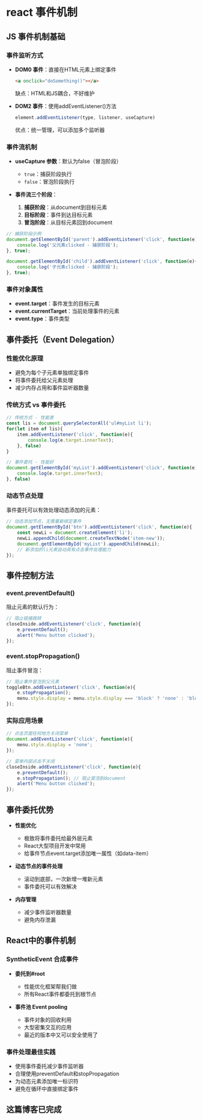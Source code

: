 # react 事件机制

## JS 事件机制基础

### 事件监听方式

- **DOM0 事件**：直接在HTML元素上绑定事件

  ```html
  <a onclick="doSomething()"></a>
  ```

  缺点：HTML和JS耦合，不好维护

- **DOM2 事件**：使用addEventListener()方法

  ```javascript
  element.addEventListener(type, listener, useCapture)
  ```

  优点：统一管理，可以添加多个监听器

### 事件流机制

- **useCapture 参数**：默认为false（冒泡阶段）
  - `true`：捕获阶段执行
  - `false`：冒泡阶段执行

- **事件流三个阶段**：
  1. **捕获阶段**：从document到目标元素
  2. **目标阶段**：事件到达目标元素
  3. **冒泡阶段**：从目标元素回到document

```javascript
// 捕获阶段示例
document.getElementById('parent').addEventListener('click', function(e){
    console.log('父元素clicked - 捕获阶段');
}, true);

document.getElementById('child').addEventListener('click', function(e){
    console.log('子元素clicked - 捕获阶段');
}, true);
```

### 事件对象属性

- **event.target**：事件发生的目标元素
- **event.currentTarget**：当前处理事件的元素
- **event.type**：事件类型

## 事件委托（Event Delegation）

### 性能优化原理

- 避免为每个子元素单独绑定事件
- 将事件委托给父元素处理
- 减少内存占用和事件监听器数量

### 传统方式 vs 事件委托

```javascript
// 传统方式 - 性能差
const lis = document.querySelectorAll('ul#myList li');
for(let item of lis){
    item.addEventListener('click', function(e){
        console.log(e.target.innerText);
    }, false)
}

// 事件委托 - 性能好
document.getElementById('myList').addEventListener('click', function(e){
    console.log(e.target.innerText);
}, false)
```

### 动态节点处理

事件委托可以有效处理动态添加的元素：

```javascript
// 动态添加节点，无需重新绑定事件
document.getElementById('btn').addEventListener('click', function(e){
    const newLi = document.createElement('li');
    newLi.appendChild(document.createTextNode('item-new'));
    document.getElementById('myList').appendChild(newLi);
    // 新添加的li元素自动具有点击事件处理能力
});
```

## 事件控制方法

### event.preventDefault()

阻止元素的默认行为：

```javascript
// 阻止链接跳转
closeInside.addEventListener('click', function(e){
    e.preventDefault();
    alert('Menu button clicked');
});
```

### event.stopPropagation()

阻止事件冒泡：

```javascript
// 阻止事件冒泡到父元素
toggleBtn.addEventListener('click', function(e){
    e.stopPropagation();
    menu.style.display = menu.style.display === 'block' ? 'none' : 'block';
});
```

### 实际应用场景

```javascript
// 点击页面任何地方关闭菜单
document.addEventListener('click', function(e){
    menu.style.display = 'none';
});

// 菜单内部点击不关闭
closeInside.addEventListener('click', function(e){
    e.preventDefault();
    e.stopPropagation(); // 阻止冒泡到document
    alert('Menu button clicked');
});
```

## 事件委托优势

- **性能优化**
  - 极致将事件委托给最外层元素
  - React大型项目开发中常用
  - 给事件节点event.target添加唯一属性（如data-item）

- **动态节点的事件处理**
  - 滚动到底部，一次新增一堆新元素
  - 事件委托可以有效解决

- **内存管理**
  - 减少事件监听器数量
  - 避免内存泄漏

## React中的事件机制

### SyntheticEvent 合成事件

- **委托到#root**
  - 性能优化框架帮我们做
  - 所有React事件都委托到根节点

- **事件池 Event pooling**
  - 事件对象的回收利用
  - 大型密集交互的应用
  - 最近的版本中又可以安全使用了

### 事件处理最佳实践

- 使用事件委托减少事件监听器
- 合理使用preventDefault和stopPropagation
- 为动态元素添加唯一标识符
- 避免在循环中直接绑定事件
  
## 这篇博客已完成
